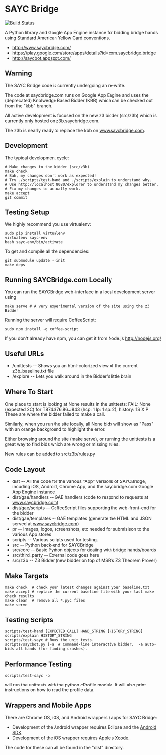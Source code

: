SAYC Bridge
===========

[![Build Status](https://travis-ci.org/eseidel/saycbridge.png?branch=master)](https://travis-ci.org/eseidel/saycbridge)

A Python library and Google App Engine instance for bidding bridge hands
using Standard American Yellow Card conventions.

- http://www.saycbridge.com/
- https://play.google.com/store/apps/details?id=com.saycbridge.bridge
- http://saycbot.appspot.com/


Warning
-------

The SAYC Bridge code is currently undergoing an re-write.

The code at saycbridge.com runs on Google App Engine
and uses the (deprecated) Knolwedge Based Bidder (KBB)
which can be checked out from the "kbb" branch.

All active development is focused on the new z3 bidder (src/z3b)
which is currently only hosted on z3b.saycbridge.com.

The z3b is nearly ready to replace the kbb on www.saycbridge.com.


Development
-----------

The typical development cycle:

    # Make changes to the bidder (src/z3b)
    make check
    # Bah, my changes don't work as expected!
    # Try ./scripts/test-hand and ./scripts/explain to understand why.
    # Use http://localhost:8080/explorer to understand my changes better.
    # Fix my changes to actually work.
    make accept
    git commit


Testing Setup
-------------

We highly recommend you use virtualenv:

    sudo pip install virtualenv
    virtualenv sayc-env
    bash sayc-env/bin/activate

To get and compile all the dependencies:

    git submodule update --init
    make deps


Running SAYCBridge.com Locally
------------------------------

You can run the SAYCBridge web-interface in a local development server using

    make serve # A very experimental version of the site using the z3 Bidder

Running the server will require CoffeeScript:

    sudo npm install -g coffee-script

If you don't already have npm, you can get it from Node.js
http://nodejs.org/


Useful URLs
-----------

 - /unittests -- Shows you an html-colorized view of the current z3b_baseline.txt file
 - /explore -- Lets you walk around in the Bidder's little brain


Where To Start
--------------

One place to start is looking at None results in the unittests:
FAIL: None (expected 2C) for T874.876.86.J843 (hcp: 1 lp: 1 sp: 2), history: 1S X P
These are where the bidder failed to make a call.

Similarly, when you run the site locally, all None bids will
show as "Pass" with an orange background to highlight the error.

Either browsing around the site (make serve), or running the unittests
is a great way to find bids which are wrong or missing rules.

New rules can be added to src/z3b/rules.py


Code Layout
-----------

- dist -- All the code for the various "App" versions of SAYCBridge, incuding iOS,
  Android, Chrome App, and the saycbridge.com Google App Engine instance.
- dist/gae/handlers -- GAE handlers (code to respond to requests at www.saycbridge.com)
- dist/gae/scripts -- CoffeeScript files supporting the web-front-end for the bidder
- dist/gae/templates -- GAE templates (generate the HTML and JSON served at www.saycbridge.com)
- pr -- Images, logos, screenshots, etc needed for submisison to the various App stores
- scripts -- Various scripts used for testing.
- src -- Python back-end for SAYCBridge
- src/core -- Basic Python objects for dealing with bridge hands/boards
- src/third_party -- External code goes here
- src/z3b -- Z3 Bidder (new bidder on top of MSR's Z3 Theorem Prover)


Make Targets
------------

    make check  # check your latest changes against your baseline.txt
    make accept # replace the current baseline file with your last make check results
    make clean  # remove all *.pyc files
    make serve


Testing Scripts
---------------

    scripts/test-hand [EXPECTED_CALL] HAND_STRING [HISTORY_STRING]
    scripts/explain HISTORY_STRING
    scripts/test-sayc # Runs the unit tests.
    scripts/saycbot.py [-a] # Command-line interactive bidder.  -a auto-bids all hands (for finding crashes).


Performance Testing
-------------------

    scripts/test-sayc -p

will run the unittests with the python cProfile module.
It will also print instructions on how to read the profile data.


Wrappers and Mobile Apps
------------------------

There are Chrome OS, iOS, and Android wrappers / apps for SAYC Bridge:

- Development of the Android wrapper requires Eclipse and the [Android SDK](http://developer.android.com/sdk/).
- Development of the iOS wrapper requires Apple's [Xcode](https://developer.apple.com/xcode/).

The code for these can all be found in the "dist" directory.
